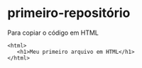 # primeiro-repositório

Para copiar o código em HTML
```
<html>
   <h1>Meu primeiro arquivo em HTML</h1>
</html>
```
